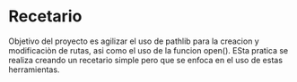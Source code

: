 # Recetario
Objetivo del proyecto es agilizar el uso de pathlib para la creacion y modificaciòn de rutas, asi como el uso 
de la funcion open().
ESta pratica se realiza creando un recetario simple pero que se enfoca en el uso de estas herramientas.